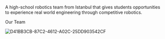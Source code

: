 A high-school robotics team from Istanbul that gives students opportunities to experience real world engineering through competitive robotics.

Our Team

![D41BB3CB-87C2-4612-A02C-25DD903542CF](https://user-images.githubusercontent.com/85784378/201484312-99384e7d-4dca-479b-b651-6497edfa5942.jpg)

